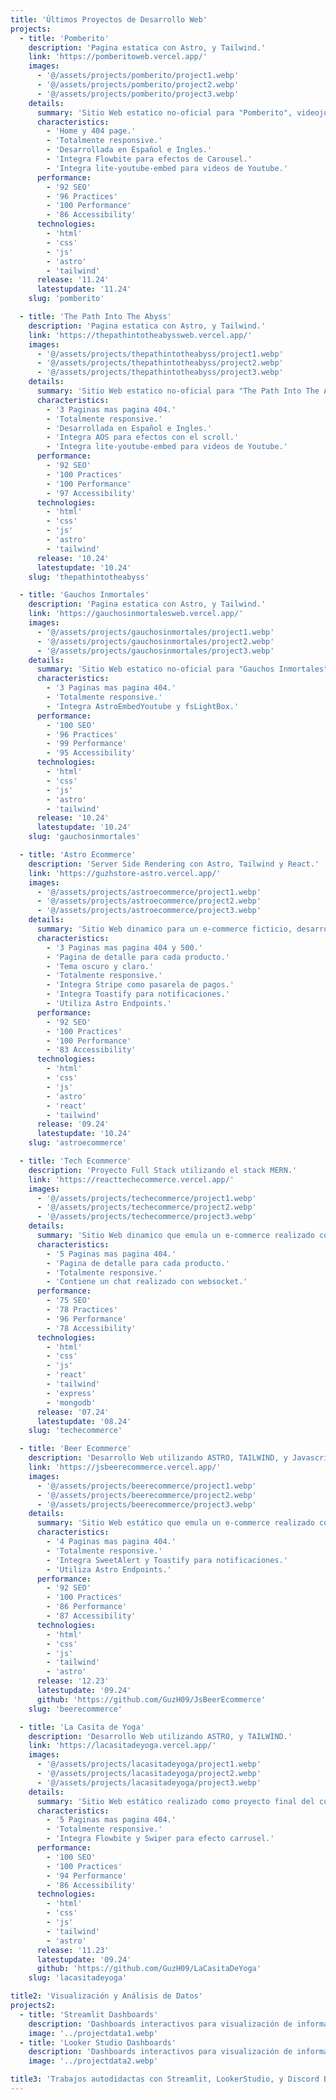 ```yaml
---
title: 'Últimos Proyectos de Desarrollo Web'
projects:
  - title: 'Pomberito'
    description: 'Pagina estatica con Astro, y Tailwind.'
    link: 'https://pomberitoweb.vercel.app/'
    images:
      - '@/assets/projects/pomberito/project1.webp'
      - '@/assets/projects/pomberito/project2.webp'
      - '@/assets/projects/pomberito/project3.webp'
    details:
      summary: 'Sitio Web estatico no-oficial para "Pomberito", videojuego Indie Argentino desarrollado por Lara The Pitbull. Utiliza HTML, Javascript y Tailwind. Es totalmente responsive y contiene tanto embeds de Youtube, como efectos de Carousel y Lightbox sin afectar el rendimiento. Todos los elementos fueron diseñados replicando la interfaz gráfica del videojuego.'
      characteristics:
        - 'Home y 404 page.'
        - 'Totalmente responsive.'
        - 'Desarrollada en Español e Ingles.'
        - 'Integra Flowbite para efectos de Carousel.'
        - 'Integra lite-youtube-embed para videos de Youtube.'
      performance:
        - '92 SEO'
        - '96 Practices'
        - '100 Performance'
        - '86 Accessibility'
      technologies:
        - 'html'
        - 'css'
        - 'js'
        - 'astro'
        - 'tailwind'
      release: '11.24'
      latestupdate: '11.24'
    slug: 'pomberito'

  - title: 'The Path Into The Abyss'
    description: 'Pagina estatica con Astro, y Tailwind.'
    link: 'https://thepathintotheabyssweb.vercel.app/'
    images:
      - '@/assets/projects/thepathintotheabyss/project1.webp'
      - '@/assets/projects/thepathintotheabyss/project2.webp'
      - '@/assets/projects/thepathintotheabyss/project3.webp'
    details:
      summary: 'Sitio Web estatico no-oficial para "The Path Into The Abyss", videojuego Argentino en desarrollo por Matias Rispau, y basado en la película argentina "Me encontraras en lo profundo del abismo". Contiene un Parallax Effect en el inicio desarrollado solo con CSS. Utiliza HTML, Javascript y Tailwind. Es totalmente responsive y contiene embeds de Youtube, sin afectar el rendimiento.'
      characteristics:
        - '3 Paginas mas pagina 404.'
        - 'Totalmente responsive.'
        - 'Desarrollada en Español e Ingles.'
        - 'Integra AOS para efectos con el scroll.'
        - 'Integra lite-youtube-embed para videos de Youtube.'
      performance:
        - '92 SEO'
        - '100 Practices'
        - '100 Performance'
        - '97 Accessibility'
      technologies:
        - 'html'
        - 'css'
        - 'js'
        - 'astro'
        - 'tailwind'
      release: '10.24'
      latestupdate: '10.24'
    slug: 'thepathintotheabyss'

  - title: 'Gauchos Inmortales'
    description: 'Pagina estatica con Astro, y Tailwind.'
    link: 'https://gauchosinmortalesweb.vercel.app/'
    images:
      - '@/assets/projects/gauchosinmortales/project1.webp'
      - '@/assets/projects/gauchosinmortales/project2.webp'
      - '@/assets/projects/gauchosinmortales/project3.webp'
    details:
      summary: 'Sitio Web estatico no-oficial para "Gauchos Inmortales", videojuego Argentino en desarrollo por RealiTeam. Utiliza HTML, Javascript y Tailwind. Es totalmente responsive, contiene embeds de Youtube y un video en loop como fondo, sin afectar el rendimiento.'
      characteristics:
        - '3 Paginas mas pagina 404.'
        - 'Totalmente responsive.'
        - 'Integra AstroEmbedYoutube y fsLightBox.'
      performance:
        - '100 SEO'
        - '96 Practices'
        - '99 Performance'
        - '95 Accessibility'
      technologies:
        - 'html'
        - 'css'
        - 'js'
        - 'astro'
        - 'tailwind'
      release: '10.24'
      latestupdate: '10.24'
    slug: 'gauchosinmortales'

  - title: 'Astro Ecommerce'
    description: 'Server Side Rendering con Astro, Tailwind y React.'
    link: 'https://guzhstore-astro.vercel.app/'
    images:
      - '@/assets/projects/astroecommerce/project1.webp'
      - '@/assets/projects/astroecommerce/project2.webp'
      - '@/assets/projects/astroecommerce/project3.webp'
    details:
      summary: 'Sitio Web dinamico para un e-commerce ficticio, desarrollado para integrar los conceptos presentes en la plantilla de ecommerce de Astro "storefront". Utiliza Server Side Rendering (SSR), contiene endpoints para gestionar los pagos con stripe, y usa astro:actions para conseguir los datos. Utiliza React para todo componente dinamico.'
      characteristics:
        - '3 Paginas mas pagina 404 y 500.'
        - 'Pagina de detalle para cada producto.'
        - 'Tema oscuro y claro.'
        - 'Totalmente responsive.'
        - 'Integra Stripe como pasarela de pagos.'
        - 'Integra Toastify para notificaciones.'
        - 'Utiliza Astro Endpoints.'
      performance:
        - '92 SEO'
        - '100 Practices'
        - '100 Performance'
        - '83 Accessibility'
      technologies:
        - 'html'
        - 'css'
        - 'js'
        - 'astro'
        - 'react'
        - 'tailwind'
      release: '09.24'
      latestupdate: '10.24'
    slug: 'astroecommerce'

  - title: 'Tech Ecommerce'
    description: 'Proyecto Full Stack utilizando el stack MERN.'
    link: 'https://reacttechecommerce.vercel.app/'
    images:
      - '@/assets/projects/techecommerce/project1.webp'
      - '@/assets/projects/techecommerce/project2.webp'
      - '@/assets/projects/techecommerce/project3.webp'
    details:
      summary: 'Sitio Web dinamico que emula un e-commerce realizado como proyecto final del curso de React de Coderhouse. En principio fue realizado utilizando solamente una base de datos de Firebase. Luego, fue reutilizado como frontend para el proyecto final del curso de Programacion Backend de Coderhouse, donde se integro en un monorepo a un backend desarrollado con Express que utiliza MongoDB como base de datos.'
      characteristics:
        - '5 Paginas mas pagina 404.'
        - 'Pagina de detalle para cada producto.'
        - 'Totalmente responsive.'
        - 'Contiene un chat realizado con websocket.'
      performance:
        - '75 SEO'
        - '78 Practices'
        - '96 Performance'
        - '78 Accessibility'
      technologies:
        - 'html'
        - 'css'
        - 'js'
        - 'react'
        - 'tailwind'
        - 'express'
        - 'mongodb'
      release: '07.24'
      latestupdate: '08.24'
    slug: 'techecommerce'

  - title: 'Beer Ecommerce'
    description: 'Desarrollo Web utilizando ASTRO, TAILWIND, y Javascript.'
    link: 'https://jsbeerecommerce.vercel.app/'
    images:
      - '@/assets/projects/beerecommerce/project1.webp'
      - '@/assets/projects/beerecommerce/project2.webp'
      - '@/assets/projects/beerecommerce/project3.webp'
    details:
      summary: 'Sitio Web estático que emula un e-commerce realizado como excusa para mejorar mis habilidades en Tailwind. En principio fue realizado utilizando HTML, Javascript y Tailwind. Luego, fue migrado a Astro con Tailwind.'
      characteristics:
        - '4 Paginas mas pagina 404.'
        - 'Totalmente responsive.'
        - 'Integra SweetAlert y Toastify para notificaciones.'
        - 'Utiliza Astro Endpoints.'
      performance:
        - '92 SEO'
        - '100 Practices'
        - '86 Performance'
        - '87 Accessibility'
      technologies:
        - 'html'
        - 'css'
        - 'js'
        - 'tailwind'
        - 'astro'
      release: '12.23'
      latestupdate: '09.24'
      github: 'https://github.com/GuzH09/JsBeerEcommerce'
    slug: 'beerecommerce'

  - title: 'La Casita de Yoga'
    description: 'Desarrollo Web utilizando ASTRO, y TAILWIND.'
    link: 'https://lacasitadeyoga.vercel.app/'
    images:
      - '@/assets/projects/lacasitadeyoga/project1.webp'
      - '@/assets/projects/lacasitadeyoga/project2.webp'
      - '@/assets/projects/lacasitadeyoga/project3.webp'
    details:
      summary: 'Sitio Web estático realizado como proyecto final del curso de Coderhouse en Desarrollo Web. En principio fue realizado utilizando HTML, CSS, Javascript y SASS. Luego, fue migrado a Astro con Tailwind.'
      characteristics:
        - '5 Paginas mas pagina 404.'
        - 'Totalmente responsive.'
        - 'Integra Flowbite y Swiper para efecto carrusel.'
      performance:
        - '100 SEO'
        - '100 Practices'
        - '94 Performance'
        - '86 Accessibility'
      technologies:
        - 'html'
        - 'css'
        - 'js'
        - 'tailwind'
        - 'astro'
      release: '11.23'
      latestupdate: '09.24'
      github: 'https://github.com/GuzH09/LaCasitaDeYoga'
    slug: 'lacasitadeyoga'

title2: 'Visualización y Análisis de Datos'
projects2:
  - title: 'Streamlit Dashboards'
    description: 'Dashboards interactivos para visualización de información.'
    image: '../projectdata1.webp'
  - title: 'Looker Studio Dashboards'
    description: 'Dashboards interactivos para visualización de información.'
    image: '../projectdata2.webp'

title3: 'Trabajos autodidactas con Streamlit, LookerStudio, y Discord Bots en Python y Javascript.'
---
```

